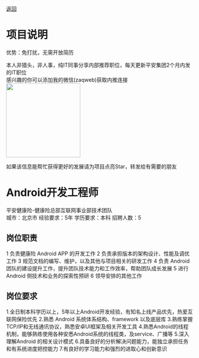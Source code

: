 [返回](../)

# 项目说明

优势：免打扰，无需开放简历

本人非猎头，非人事，纯IT同事分享内部推荐职位，每天更新平安集团2个月内发的IT职位  
感兴趣的你可以添加我的微信(zaqweb)获取内推连接  
<img src="https://github.com/zaqweb/PA-IT-JOBS/blob/master/WechatICode.jpeg"  height="200" width="200">

如果该信息能帮忙获得更好的发展请为项目点亮Star，转发给有需要的朋友

# Android开发工程师
平安健康险-健康险总部互联网事业部技术团队  
城市：北京市 经验要求：5年 学历要求：本科  招聘人数：5

## 岗位职责
1	负责健康险 Android APP 的开发工作
2	负责承担版本的架构设计、性能及调优工作
3	规范文档的编写、维护，以及其他与项目相关的研发工作
4	负责 Android 团队的建设提升工作，提升团队技术能力和工作效率，帮助团队成长发展
5	进行 Android 侧技术和业务的探索性预研
6      领导安排的其他工作

## 岗位要求
1.全日制本科学历以上，5年以上Android开发经验，有知名上线产品优先，热爱互联网保险优先
2.熟悉 Android 系统体系结构、framework 以及底层库
3.熟练掌握TCP/IP和无线通讯协议，熟悉安卓UI框架及相关开发工具
4.熟悉Android的线程机制，能够熟练使用各种安悉Android系统的线程类，及service、广播等
5.深入理解Android 的相关设计模式
6.具备良好的分析解决问题能力，能独立承担任务和有系统进度把控能力
7.有良好的学习能力和强烈的进取心和创新意识




